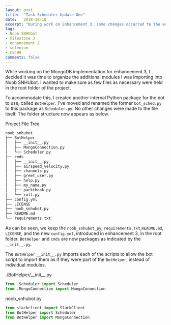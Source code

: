```yaml
---
layout: post
title:  "Task Scheduler Update One"
date:   2018-10-10
excerpt: "During work on Enhancement 3, some changes occurred to the way the Task Scheduler and overall project are organized."
tag:
- Noob SNHUbot
- milestone 3
- enhancement 2
- selenium
- CS499
comments: false
---
```


While working on the MongoDB implementation for enhancement 3, I decided it was time to organize the additional modules I was importing into Noob SNHUbot.  I wanted to make sure as few files as necessary were held in the root folder of the project.

To accommodate this, I created another internal Python package for the bot to use, called `BotHelper`.  I've moved and renamed the former `bot_sched.py` to this package as `Scheduler.py`.  No other changes were made to the file itself. The folder structure now appears as below.

<figcaption>Project File Tree</figcaption>

```bash
noob_snhubot
├── BotHelper
│   ├── __init__.py
│   ├── MongoConnection.py
│   └── Scheduler.py
├── cmds
│   ├── __init__.py
│   ├── airspeed_velocity.py
│   ├── channels.py
│   ├── greet_user.py
│   ├── help.py
│   ├── my_name.py
│   ├── packtbook.py
│   └── roll.py
├── config.yml
├── LICENSE
├── noob_snhubot.py
├── README.md
└── requirements.txt
```

As can be seen, we keep the `noob_snhubot_py`, `requirements.txt`,`README.md`, `LICENSE`, and the new `config.yml`, introduced in enhancement 3, in the root folder.  `BotHelper` and `cmds` are now packages as indicated by the `__init__.py`.

The `BotHelper` `__init__.py` imports each of the scripts to allow the bot script to import them as if they were part of the `BotHelper`, instead of individual modules.

<figcaption>./BotHelper/__init__.py</figcaption>

```python
from .Scheduler import Scheduler
from .MongoConnection import MongoConnection
```

<figcaption>noob_snhubot.py</figcaption>

```python
from slackclient import SlackClient
from BotHelper import Scheduler
from BotHelper import MongoConnection
```
